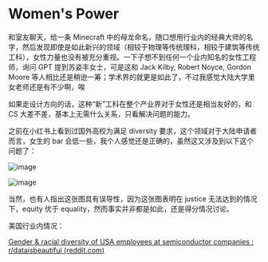 # Women's Power

和室友聊天，给一条 Minecraft 中的母龙命名，随口想用行业内的经典大师的名字，然后发现即使是如此新兴的领域（相较于物理等传统理科，相较于建筑等传统工科），女性力量也没有被充分重视。一下子想不到任何一个业内知名的女性工程师，询问 GPT 提到苏姿丰女士，可是这和 Jack Kilby, Robert Noyce, Gordon Moore 等人相比还是稍逊一筹；学术界的就更是如此了，不过我感觉大陆大学里女老师还是有不少啊，唉

如果走设计方向的话，这种“新”工科在整个产业界对于女性还是相当友好的，和 CS 大差不差，基本上无需什么关系，只看解决问题的能力。

之前在小红书上看到过国外高校为满足 diversity 要求，这个领域对于大陆申请者而言，女生的 bar 会低一些，我个人感觉还是正确的，虽然这又涉及到以下这个问题了：

![image](https://github.com/user-attachments/assets/8cf02fac-25b8-49be-9c3a-00ad001f3c9c)

![image](https://github.com/user-attachments/assets/16538e7b-8686-4e0e-9302-e6f786851a5b)

当然，也有人指出这张图具有误导性，因为这张图表明在 justice 无法达到的情况下，equity 优于 equality，然而事实并非都是如此，还是得分情况讨论。

美国行业内情况：

[Gender & racial diversity of USA employees at semiconductor companies : r/dataisbeautiful (reddit.com)](https://www.reddit.com/r/dataisbeautiful/comments/1accvcl/gender_racial_diversity_of_usa_employees_at/)

